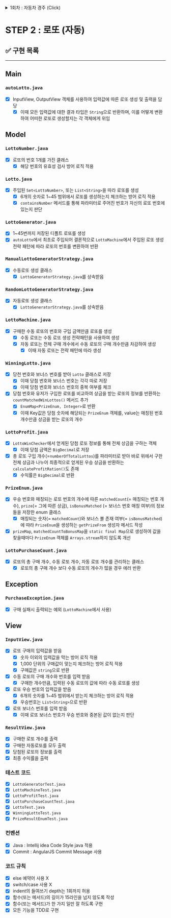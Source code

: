 <details>
<summary>1회차 : 자동차 경주 (Click) </summary>


# (1회차) 자동차 경주 🚗 🏁

## ✅ 구현 목록 : 체크 리스트

❗ 가장 최신으로 업데이트된 기능은 **(<span style="color:red">New</span>)** 접미사가 포함됨

---

### `RacingController.class`

- [x] 유저의 입력값을 받아 메인 서비스(`RacingGame`)를 호출하여 결과값을 전달받아 출력해주는 매개체

### `Cars.class`

- [x] 경주에 참가하는 자동차의 대수 만큼 Car 인스턴스 추가 (`joinCars()`)
- [x] 자동차의 움직이는 메서드(`move()`)
- [x] 가장 높은 점수의 자동차 유저를 찾는 메서드 (`getWinnerNames()`) (**<span style="color:red">New</span>**)

### 입출력 클래스

- [x] 입력 클래스 (`InputView.class`)
  - [x] 자동차 이름 입력
    - [x] 복수개의 자동차는 ','를 기준으로만 구분 가능 (**<span style="color:red">New</span>**)
    - [x] 자동차 1개의 이름은 5를 초과할 수 없음 (**<span style="color:red">New</span>**)
  - [x] 움직임 회수 입력
    - [x] 입력값이 숫자가 아니거나 0 이하의 값일 경우 재입력 요청
- [x] 출력 클래스 (`ResultView.class`)
  - [x] 전진하는 자동차를 출력할 때 이름을 같이 출력 (**<span style="color:red">New</span>**)
  - [x] 최종 우승자 이름을 출력 (**<span style="color:red">New</span>**)

### `Car.class`

- [x] 점수를 가짐 (= 자동차의 위치) (**<span style="color:red">New</span>**)
- [x] move()를 호출하여 자동차의 움직임 여부를 결정
  - 이때 움직임을 결정하는 핵심 로직은 `전략 패턴` 사용 (`CarMovementStrategy.class`)

### 테스트 코드

- [x] `CarsTest.class`
- [x] `CarTest.class`

### 컨벤션

- [x] Java : Intellij idea Code Style java 적용
- [x] Commit : AngularJS Commit Message 사용

### 코드 규칙

- [x] else 예약어 사용 X
- [x] switch / case 사용 X
- [x] index의 들여쓰기 depth는 1회까지 허용 (**<span style="color:red">New</span>**)
- [x] 함수(또는 메서드)의 길이가 15라인을 넘지 않도록 작성  (**<span style="color:red">New</span>**)

</details>

# STEP 2 : 로또 (자동)

## ✅ 구현 목록

---
## Main
### `autoLotto.java`
- [x] InputView, OutputView 객체를 사용하여 입력값에 따른 로또 생성 및 출력을 담당
  - [x] 이때 모든 입력값에 대한 결과 타입은 `String`으로 반환하며, 이를 어떻게 변환하여 어떠한 로또로 생성할지는 각 객체에게 위임
 
## Model
### `LottoNumber.java`
- [x] 로또의 번호 1개를 가진 클래스
  - [x] 해당 번호의 유효성 검사 방어 로직 적용

### `Lotto.java`
- [x] 주입된 `Set<LottoNumber>`, 또는 `List<String>`을 따라 로또를 생성
  - [x] 6개의 숫자로 1~45 범위에서 로또를 생성하는지 체크하는 방어 로직 적용
  - [x] `containsNumber` 메서드를 통해 파라미터로 주어진 번호가 자신의 로또 번호에 있는지 판단
  
### `LottoGenerator.java`
- [x] 1~45번까지 저장된 디폴트 로또를 생성
- [x] `autoLotto`에서 최초로 주입되어 결론적으로 `LottoMachine`에서 주입된 로또 생성 전략 패턴에 따라 로또의 번호를 변환하여 반환

### `ManualLottoGeneratorStrategy.java`
- [x] 수동로또 생성 클래스
  - [x] `LottoGeneratorStrategy.java`를 상속받음 

### `RandomLottoGeneratorStrategy.java`
- [x] 자동로또 생성 클래스
  - [x] `LottoGeneratorStrategy.java`를 상속받음

### `LottoMachine.java`
- [x] 구매한 수동 로또의 번호와 구입 금액만큼 로또를 생성
  - [x] 수동 로또는 수동 로또 생성 전략패턴을 사용하여 생성
  - [x] 자동 로또는 전체 구매 개수에서 수동 로또의 구매 개수만큼 차감하여 생성
    - [x] 이때 자동 로또는 전략 패턴에 따라 생성

### `WinningLotto.java`
- [x] 당천 번호와 보너스 번호를 받아 `Lotto` 클래스로 저장
  - [x] 이때 당첨 번호와 보너스 번호는 각각 따로 저장
  - [x] 이때 당첨 번호와 보너스 번호의 중복 여부를 체크
- [x] 당첨 번호와 유저가 구입한 로또를 비교하여 상금을 받는 로또의 정보를 반환하는 `countMatchedWinLottos()` 메서드 추가
  - [x] `EnumMap<PrizeEnum, Integer>`로 반환
  - [x] 이때 Key값은 당첨 숫자에 해당되는 `PrizeEnum` 객체를, value는 매칭된 번호 개수만큼 상금을 받는 로또의 개수
  
### `LottoProfit.java`
- [x] `LottoWinChecker`에서 얻게된 당첨 로또 정보를 통해 전체 상금을 구하는 객체
  - [x] 이때 당첨 금액은 `BigDecimal`로 저장 
- [x] 총 로또 구입 개수(=`numberOfTotalLottos`)를 파라미터로 받아 바로 위에서 구한 전체 상금과 나누어 최종적으로 얻게된 우승 상금을 반환하는 `calculateProfitRation()`도 존재
  - [x] 수익률은 `BigDecimal`로 반환

### `PrizeEnum.java `
- [x] 우승 번호와 매칭되는 로또 번호의 개수에 따른 `matchedCount`(= 매칭되는 번호 개수), `prize`(= 그에 따른 상금), `isBonusMatched` (= 보너스 번호 매칭 여부)의 정보들을 저장한 enum 클래스
  - [x] 매칭되는 숫자(= `matchedCount`)와 보너스 볼 존재 여부(= `isBonusMatched`)에 따라 `PrizeEnum`을 생성하는 `getPrizeFrom` 생성자 메서드 작성
- [x] `prizeMap`, `matchedCountToBonusMap`을 `static final Map`으로 생성하여 값을 찾을때마다 `PrizeEnum` 객체를 `Arrays.stream`하지 않도록 개선 

### `LottoPurchaseCount.java`
- [x] 로또의 총 구매 개수, 수동 로또 개수, 자동 로또 개수를 관리하는 클래스
  - [x] 로또의 총 구매 개수 보다 수동 로또의 개수가 많을 경우 에러 반환 

## Exception
### `PurchaseException.java`
- [x] 구매 실패시 출력되는 예외 (`LottoMachine`에서 사용)

## View
### `InputView.java`
- [x] 로또 구매의 입력값을 받음
  - [x] 숫자 이외의 입력값을 막는 방어 로직 적용
  - [x] 1,000 단위의 구매값이 맞는지 체크하는 방어 로직 적용
  - [x] 구매값은 `string`으로 반환
- [x] 수동 로또의 구매 개수와 번호를 입력 받음
  - [x] 구매한 개수만큼, 입력된 수동 로또의 값에 따라 수동 로또를 생성
- [x] 로또 우승 번호의 입력값을 받음
  - [x] 6개의 숫자를 1~45 범위에서 받는지 체크하는 방어 로직 적용 
  - [x] 우승번호는 `List<String>`으로 반환
- [x] 로또 보너스 번호를 입력 받음
  - [x] 이때 로또 보너스 번호가 우승 번호와 중본된 값이 없는지 판단

### `ResultView.java`
- [x] 구매한 로또 개수를 출력
- [x] 구매한 자동로또를 모두 출력
- [x] 당첨된 로또의 정보를 출력
- [x] 최종 수익률을 출력

### 테스트 코드
- [x] `LottoGeneratorTest.java`
- [x] `LottoMachineTest.java`
- [x] `LottoProfitTest.java`
- [x] `LottoPurchaseCountTest.java`
- [x] `LottoTest.java`
- [x] `WinningLottoTest.java`
- [x] `PrizeResultEnumTest.java`

### 컨벤션
- [x] Java : Intellij idea Code Style java 적용
- [x] Commit : AngularJS Commit Message 사용

### 코드 규칙
- [x] else 예약어 사용 X
- [x] switch/case 사용 X
- [x] indent의 들여쓰기 depth는 1회까지 허용
- [x] 함수(또는 메서드)의 길이가 15라인을 넘지 않도록 작성
- [x] 함수(또는 메서드)가 한 가지 일만 잘 하도록 구현
- [x] 모든 기능을 TDD로 구현